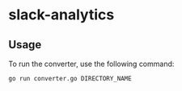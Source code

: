 # slack-analytics

## Usage

To run the converter, use the following command:

```shell
go run converter.go DIRECTORY_NAME
